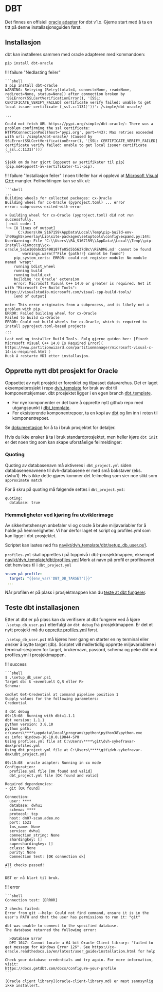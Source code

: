 # DBT

Det finnes en offisiell [oracle adapter](https://docs.getdbt.com/reference/warehouse-profiles/oracle-profile) for dbt v1.x. Gjerne start med å ta en titt på denne installasjonsguiden først.

## Installasjon

dbt kan installeres sammen med oracle adapteren med kommandoen:

```shell
pip install dbt-oracle
```

!!! failure "Nedlasting feiler"

    ```shell
    $ pip install dbt-oracle
    WARNING: Retrying (Retry(total=4, connect=None, read=None, redirect=None, status=None)) after connection broken by 'SSLError(SSLCertVerificationError(1, '[SSL: CERTIFICATE_VERIFY_FAILED] certificate verify failed: unable to get local issuer certificate (_ssl.c:1131)'))': /simple/dbt-oracle/

    ...

    Could not fetch URL https://pypi.org/simple/dbt-oracle/: There was a problem confirming the ssl certificate: HTTPSConnectionPool(host='pypi.org', port=443): Max retries exceeded with url: /simple/dbt-oracle/ (Caused by SSLError(SSLCertVerificationError(1, '[SSL: CERTIFICATE_VERIFY_FAILED] certificate verify failed: unable to get local issuer certificate (_ssl.c:1131)')))
    ```

    Sjekk om du har gjort [oppsett av sertifikater til pip](pip.md#oppsett-av-sertifikater-til-pip).

!!! failure "Installasjon feiler"
    I noen tilfeller har vi opplevd at [Microsoft Visual C++]( https://visualstudio.microsoft.com/visual-cpp-build-tools/) mangler.
    Feilmeldingen kan se slik ut:
    
    ```shell
    ...
    Building wheels for collected packages: cx-Oracle
    Building wheel for cx-Oracle (pyproject.toml) ... error
    error: subprocess-exited-with-error
    
    × Building wheel for cx-Oracle (pyproject.toml) did not run successfully.
    │ exit code: 1
    ╰─> [8 lines of output]
          C:\Users\RA_S167159\AppData\Local\Temp\pip-build-env-lh09agh5\overlay\Lib\site-packages\setuptools\config\expand.py:144: UserWarning: File 'C:\\Users\\RA_S167159\\AppData\\Local\\Temp\\pip-install-ki6mcccg\\cx-oracle_5a1e160a6cb5498187fe05d5b5637d8c\\README.md' cannot be found
            warnings.warn(f"File {path!r} cannot be found")
        pip_system_certs: ERROR: could not register module: No module named 'wrapt'
        running bdist_wheel
        running build
        running build_ext
        building 'cx_Oracle' extension
        error: Microsoft Visual C++ 14.0 or greater is required. Get it with "Microsoft C++ Build Tools": https://visualstudio.microsoft.com/visual-cpp-build-tools/
        [end of output]

    note: This error originates from a subprocess, and is likely not a problem with pip.
    ERROR: Failed building wheel for cx-Oracle
    Failed to build cx-Oracle
    ERROR: Could not build wheels for cx-Oracle, which is required to install pyproject.toml-based projects
    ...
    ```
    Last ned og installer Build Tools. Følg gjerne guiden her: [Fixed: Microsoft Visual C++ 14.0 Is Required Error](  https://www.partitionwizard.com/partitionmanager/microsoft-visual-c-14-is-required.html )    
    Husk å restarte VDI etter installasjon.

## Opprette nytt dbt prosjekt for Oracle

Oppsettet av nytt prosjekt er forenklet og tilpasset datavarehus. Det er laget eksempelprosjekt i repo [dvh_template](https://github.com/navikt/dvh_template) for bruk av dbt til komponentskjemaer. dbt prosjektet ligger i en egen branch [dbt_template](https://github.com/navikt/dvh_template/tree/dbt_template).


- For nye komponenter er det bare å opprette nytt github repo med utgangspunkt i [dbt_template](https://github.com/navikt/dvh_template/tree/dbt_template).
- For eksisterende komponentrepoer, ta en kopi av [dbt](https://github.com/navikt/dvh_template/tree/dbt_template/dbt)  og lim inn i roten til komponentrepoet.

Se [dokumentasjon](https://github.com/navikt/dvh_template/blob/dbt_template/README.md) for å ta i bruk prosjektet for detaljer.

Hvis du ikke ønsker å ta i bruk standardprosjektet, men heller kjøre `dbt init` er det noen ting som kan skape uforståelige feilmeldinger:

### Quoting
Quoting av databasenavn må aktiveres i `dbt_project.yml` siden databasenenavnene til dvh-databasene er med små bokstaver (eks. dwhu1). Hvis ikke dette gjøres kommer det feilmeling som sier noe slikt som `approximate match`

For å skru på quoting må
følgende settes i `dbt_project.yml`:

```shell
quoting:
  database: true
```

### Hemmeligheter ved kjøring fra utviklerimage
Av sikkerhetshensyn anbefaler vi og oracle å bruke miljøvariabler for å holde på 
hemmeligheter. Vi har derfor laget et script og profiles.yml som kan ligge i
dbt-prosjektet.

Scriptet kan lastes ned fra [navikt/dvh_template/dbt/setup_db_user.ps1](https://github.com/navikt/dvh_template/blob/master/dbt/setup_db_user.ps1).

`profiles.yml` skal opprettes i på toppnivå i dbt-prosjektmappen, eksempel [navikt/dvh_template/dbt/profiles.yml](https://github.com/navikt/dvh_template/blob/dbt_template/dbt/profiles.yml)
Merk at navn på profil er profilnavnet det henvises til i  `dbt_project.yml`

```yaml
<navn på profil>:
  target: "{{env_var('DBT_DB_TARGET')}}"
 ...

```

Når profilen er på plass i prosjektmappen kan du [teste at dbt fungerer](#teste-dbt-installasjonen).

## Teste dbt installasjonen

Etter at dbt er på plass kan du verifisere at dbt fungerer ved å kjøre `.\setup_db_user.ps1`
etterfulgt av `dbt debug` fra prosjektmappen. Er det et nytt prosjekt må du
[opprette profiles.yml](#opprettelse-av-profilesyml-i-et-nytt-dbt-prosjekt) først.

`.\setup_db_user.ps1` må kjøres hver gang en starter en ny terminal eller
ønsker å bytte target (db). Scriptet vill midlertidlig opprette miljøvariablene
i terminal-sesjonen for target, brukernavn, passord, schema og peke dbt mot
profiles.yml i prosjektmappen.

!!! success

    ```shell
    $ .\setup_db_user.ps1
    Target db: U <eventuelt Q,R eller P>
    Schema: 

    cmdlet Get-Credential at command pipeline position 1
    Supply values for the following parameters:
    Credential

    $ dbt debug
    09:15:08  Running with dbt=1.1.1
    dbt version: 1.1.1
    python version: 3.8.10
    python path: c:\users\****\appdata\local\programs\python\python38\python.exe      
    os info: Windows-10-10.0.19044-SP0
    Using profiles.yml file at C:\Users\****\git\dvh-sykefravar-dmx\profiles.yml
    Using dbt_project.yml file at C:\Users\****\git\dvh-sykefravar-dmx\dbt_project.yml

    09:15:08  oracle adapter: Running in cx mode
    Configuration:
      profiles.yml file [OK found and valid]   
      dbt_project.yml file [OK found and valid]

    Required dependencies:
    - git [OK found]

    Connection:
      user: ****
      database: dwhu1
      schema: ****
      protocol: tcp
      host: dm07-scan.adeo.no
      port: 1521
      tns_name: None
      service: dwhu1
      connection_string: None
      shardingkey: []
      supershardingkey: []
      cclass: None
      purity: None
      Connection test: [OK connection ok]

    All checks passed!
    ```

    DBT er nå klart til bruk.

!!! error

    ```shell
    Connection test: [ERROR]

    2 checks failed:
    Error from git --help: Could not find command, ensure it is in the user's PATH and that the user has permissions to run it: "git"

    dbt was unable to connect to the specified database.
    The database returned the following error:

      >Database Error
      DPI-1047: Cannot locate a 64-bit Oracle Client library: "failed to get message for Windows Error 126". See https://cx-oracle.readthedocs.io/en/latest/user_guide/installation.html for help

    Check your database credentials and try again. For more information, visit:
    https://docs.getdbt.com/docs/configure-your-profile
    ```

    [Oracle client library](oracle-client-library.md) er mest sannsynlig ikke installert.